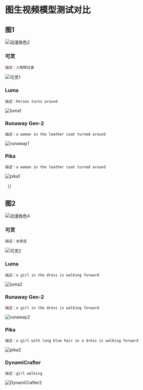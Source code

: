 # 图生视频模型测试对比

## 图1

![动漫角色2](https://github.com/user-attachments/assets/a24bc904-c947-442f-8d3c-5e8d3a05aa82)

### 可灵

```
描述：人物转过身
```

![可灵1](https://github.com/user-attachments/assets/b5899913-fe95-4eaf-9d70-f7d3b5a3ff2a)

### Luma

```
描述：Person turns around
```

![luma1](https://github.com/user-attachments/assets/42737efc-0fbe-479e-85bd-91fce169ae0d)

### Runaway Gen-2

```
描述：a woman in the leather coat turned around
```

![runaway1](https://github.com/user-attachments/assets/ecd12bb6-8f83-474f-a06d-40953c43128a)

### Pika

```
描述：a woman in the leather coat turned around
```

![pika1](https://github.com/user-attachments/assets/03f533ff-447b-4101-a5c8-758e0d0d6d8d)

（）

## 图2

![动漫角色4](https://github.com/user-attachments/assets/d2262f41-0df4-4c14-8288-f76e6b093072)

### 可灵

```
描述：女孩走
```

![可灵2](https://github.com/user-attachments/assets/fe565ea4-e956-40c1-b248-098101fd0af2)

### Luma

```
描述：a girl in the dress is walking forward
```

![luma2](https://github.com/user-attachments/assets/c0c58a01-29be-4f7d-9dbb-2788c77c18d8)

### Runaway Gen-2

```
描述：a girl in the dress is walking forward
```

![runaway2](https://github.com/user-attachments/assets/e3df4d07-f1f5-4e3d-9354-5c87af2ead11)

### Pika

```
描述：a girl with long blue hair in a dress is walking forward
```

![pika2](https://github.com/user-attachments/assets/cca31993-15a0-4493-9dfe-f0ef92f3abd7)

### DynamiCrafter

```
描述：girl walking
```

![DynamiCrafter2](https://github.com/user-attachments/assets/a5d69f38-225f-4447-a52b-68c7103415f8)

